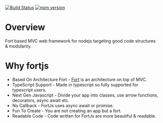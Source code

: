 [![Build Status](https://travis-ci.org/ujjwalguptaofficial/fortjs.svg?branch=master)](https://travis-ci.org/ujjwalguptaofficial/fortjs)
[![npm version](https://badge.fury.io/js/fortjs.svg)](https://badge.fury.io/js/fortjs)

# Overview

Fort based MVC web framework for nodejs targeting good code structures & modularity.

# Why fortjs

* Based On Architecture Fort - [Fort](https://github.com/ujjwalguptaofficial/fortjs) is an architecture on top of MVC.
* TypeScript Support - Made in typescript so fully supported for typescript users.
* Next Gen Javascript - Divide your app into classes, use arrow functions, decorators, async await etc.
* No Callback - FortJs uses async await or promise.
* Fun To Create - You are not creating an app but a fort. 
* Readable Code - Code written for FortJs are more beautiful & readable.